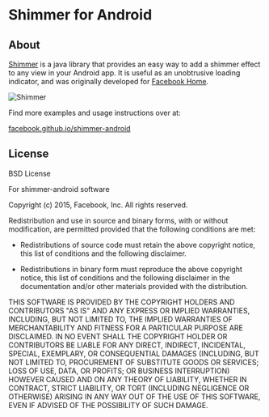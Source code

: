 # Shimmer for Android

## About

<a href="http://facebook.github.io/shimmer-android">Shimmer</a> is a java library that
provides an easy way to add a shimmer effect to any view in your Android app.
It is useful as an unobtrusive loading indicator, and was originally developed for <a href="http://newsroom.fb.com/news/2013/04/introducing-home/">Facebook Home</a>.

![Shimmer](https://github.com/facebook/shimmer-android/blob/master/shimmer.gif?raw=true)

Find more examples and usage instructions over at:

[facebook.github.io/shimmer-android](http://facebook.github.io/shimmer-android)

## License

BSD License

For shimmer-android software

Copyright (c) 2015, Facebook, Inc.
All rights reserved.

Redistribution and use in source and binary forms, with or without
modification, are permitted provided that the following conditions are met:

* Redistributions of source code must retain the above copyright notice,
this list of conditions and the following disclaimer.

* Redistributions in binary form must reproduce the above copyright notice,
this list of conditions and the following disclaimer in the documentation
and/or other materials provided with the distribution.

THIS SOFTWARE IS PROVIDED BY THE COPYRIGHT HOLDERS AND CONTRIBUTORS "AS IS"
AND ANY EXPRESS OR IMPLIED WARRANTIES, INCLUDING, BUT NOT LIMITED TO, THE
IMPLIED WARRANTIES OF MERCHANTABILITY AND FITNESS FOR A PARTICULAR PURPOSE
ARE DISCLAIMED. IN NO EVENT SHALL THE COPYRIGHT HOLDER OR CONTRIBUTORS BE
LIABLE FOR ANY DIRECT, INDIRECT, INCIDENTAL, SPECIAL, EXEMPLARY, OR
CONSEQUENTIAL DAMAGES (INCLUDING, BUT NOT LIMITED TO, PROCUREMENT OF
SUBSTITUTE GOODS OR SERVICES; LOSS OF USE, DATA, OR PROFITS; OR BUSINESS
INTERRUPTION) HOWEVER CAUSED AND ON ANY THEORY OF LIABILITY, WHETHER IN
CONTRACT, STRICT LIABILITY, OR TORT (INCLUDING NEGLIGENCE OR OTHERWISE)
ARISING IN ANY WAY OUT OF THE USE OF THIS SOFTWARE, EVEN IF ADVISED OF THE
POSSIBILITY OF SUCH DAMAGE.
